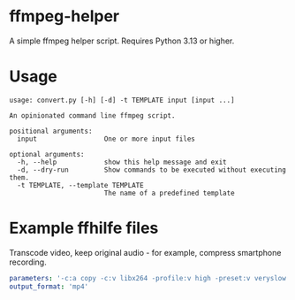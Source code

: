 # ffmpeg-helper
A simple ffmpeg helper script. Requires Python 3.13 or higher.

# Usage
```
usage: convert.py [-h] [-d] -t TEMPLATE input [input ...]

An opinionated command line ffmpeg script.

positional arguments:
  input                 One or more input files

optional arguments:
  -h, --help            show this help message and exit
  -d, --dry-run         Show commands to be executed without executing them.
  -t TEMPLATE, --template TEMPLATE
                        The name of a predefined template
```

# Example ffhilfe files

Transcode video, keep original audio - for example, compress smartphone recording.
```yaml
parameters: '-c:a copy -c:v libx264 -profile:v high -preset:v veryslow -crf:v 32 -level:v 4.2'
output_format: 'mp4'
```
